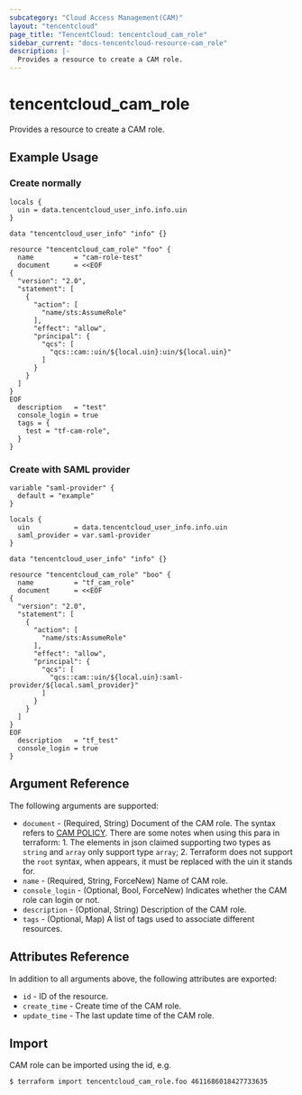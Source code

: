 ```yaml
---
subcategory: "Cloud Access Management(CAM)"
layout: "tencentcloud"
page_title: "TencentCloud: tencentcloud_cam_role"
sidebar_current: "docs-tencentcloud-resource-cam_role"
description: |-
  Provides a resource to create a CAM role.
---
```


# tencentcloud_cam_role

Provides a resource to create a CAM role.

## Example Usage

### Create normally

```hcl
locals {
  uin = data.tencentcloud_user_info.info.uin
}

data "tencentcloud_user_info" "info" {}

resource "tencentcloud_cam_role" "foo" {
  name          = "cam-role-test"
  document      = <<EOF
{
  "version": "2.0",
  "statement": [
    {
      "action": [
        "name/sts:AssumeRole"
      ],
      "effect": "allow",
      "principal": {
        "qcs": [
          "qcs::cam::uin/${local.uin}:uin/${local.uin}"
        ]
      }
    }
  ]
}
EOF
  description   = "test"
  console_login = true
  tags = {
    test = "tf-cam-role",
  }
}
```

### Create with SAML provider

```hcl
variable "saml-provider" {
  default = "example"
}

locals {
  uin           = data.tencentcloud_user_info.info.uin
  saml_provider = var.saml-provider
}

data "tencentcloud_user_info" "info" {}

resource "tencentcloud_cam_role" "boo" {
  name          = "tf_cam_role"
  document      = <<EOF
{
  "version": "2.0",
  "statement": [
    {
      "action": [
        "name/sts:AssumeRole"
      ],
      "effect": "allow",
      "principal": {
        "qcs": [
          "qcs::cam::uin/${local.uin}:saml-provider/${local.saml_provider}"
        ]
      }
    }
  ]
}
EOF
  description   = "tf_test"
  console_login = true
}
```

## Argument Reference

The following arguments are supported:

* `document` - (Required, String) Document of the CAM role. The syntax refers to [CAM POLICY](https://intl.cloud.tencent.com/document/product/598/10604). There are some notes when using this para in terraform: 1. The elements in json claimed supporting two types as `string` and `array` only support type `array`; 2. Terraform does not support the `root` syntax, when appears, it must be replaced with the uin it stands for.
* `name` - (Required, String, ForceNew) Name of CAM role.
* `console_login` - (Optional, Bool, ForceNew) Indicates whether the CAM role can login or not.
* `description` - (Optional, String) Description of the CAM role.
* `tags` - (Optional, Map) A list of tags used to associate different resources.

## Attributes Reference

In addition to all arguments above, the following attributes are exported:

* `id` - ID of the resource.
* `create_time` - Create time of the CAM role.
* `update_time` - The last update time of the CAM role.


## Import

CAM role can be imported using the id, e.g.

```
$ terraform import tencentcloud_cam_role.foo 4611686018427733635
```

